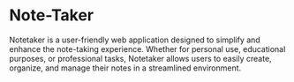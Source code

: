 # Note-Taker
 Notetaker is a user-friendly web application designed to simplify and enhance the note-taking experience. Whether for personal use, educational purposes, or professional tasks, Notetaker allows users to easily create, organize, and manage their notes in a streamlined environment.

